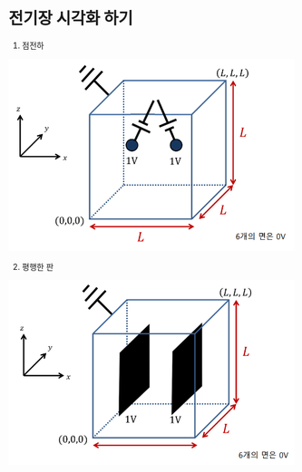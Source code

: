 # 전기장 시각화 하기 
1. 점전하
<center>
  <img
    src="점전하.PNG"
  />
</center>

2. 평행한 판 
<center>
  <img
    src="평행판.PNG"
  />
</center>
